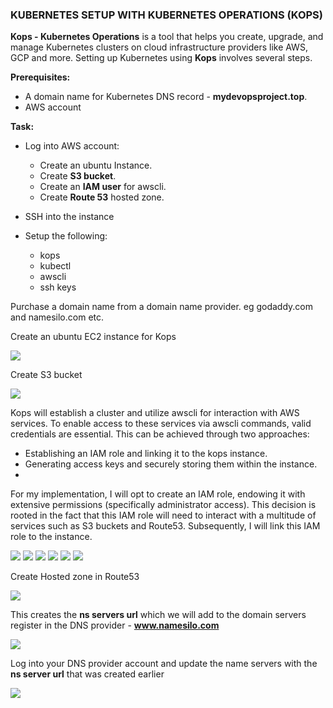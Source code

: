### __KUBERNETES SETUP WITH KUBERNETES OPERATIONS (KOPS)__

__Kops - Kubernetes Operations__ is a tool that helps you create, upgrade, and manage Kubernetes clusters on cloud infrastructure providers like AWS, GCP and more. Setting up Kubernetes using __Kops__ involves several steps.

__Prerequisites:__

- A domain name for Kubernetes DNS record - __mydevopsproject.top__.
- AWS account

__Task:__

- Log into AWS account:
  - Create an ubuntu Instance.
  - Create __S3 bucket__.
  - Create an __IAM user__ for awscli.
  - Create __Route 53__ hosted zone.

- SSH into the instance
- Setup the following:
   - kops
   - kubectl
   - awscli
   - ssh keys

Purchase a domain name from a domain name provider. eg godaddy.com and namesilo.com etc.

Create an ubuntu EC2 instance for Kops

![](./images/kops-inst.PNG)

Create S3 bucket

![](./images/state.PNG)

Kops will establish a cluster and utilize awscli for interaction with AWS services. To enable access to these services via awscli commands, valid credentials are essential. This can be achieved through two approaches:

- Establishing an IAM role and linking it to the kops instance.
- Generating access keys and securely storing them within the instance.
- 
For my implementation, I will opt to create an IAM role, endowing it with extensive permissions (specifically administrator access). This decision is rooted in the fact that this IAM role will need to interact with a multitude of services such as S3 buckets and Route53. Subsequently, I will link this IAM role to the instance.

![](./images/21.PNG)
![](./images/22.PNG)
![](./images/23.PNG)
![](./images/24.PNG)
![](./images/25.PNG)
![](./images/26.PNG)

Create Hosted zone in Route53

![](./images/r53.PNG)

This creates the __ns servers url__ which we will add to the domain servers register in the DNS provider - __www.namesilo.com__

![](./images/r531.PNG)

Log into your DNS provider account and update the name servers with the __ns server url__ that was created earlier

![](./images/re.PNG)